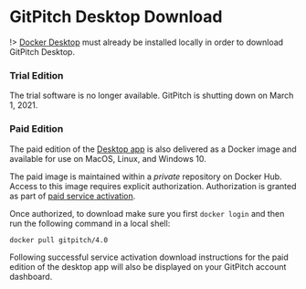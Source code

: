 # GitPitch Desktop Download

!> [Docker Desktop](https://www.docker.com/products/docker-desktop) must already be installed locally in order to download GitPitch Desktop.

### Trial Edition

The trial software is no longer available. GitPitch is shutting down on March 1, 2021.

### Paid Edition


The paid edition of the [Desktop app](/desktop/README.md) is also delivered as a Docker image and available for use on MacOS, Linux, and Windows 10.

The paid image is maintained within a *private* repository on Docker Hub. Access to this image requires explicit authorization. Authorization is granted as part of [paid service activation](https://gitpitch.com/pricing).

Once authorized, to download make sure you first `docker login` and then run the following command in a local shell:

```shell
docker pull gitpitch/4.0
```

Following successful service activation download instructions for the paid edition of the desktop app will also be displayed on your GitPitch account dashboard.

